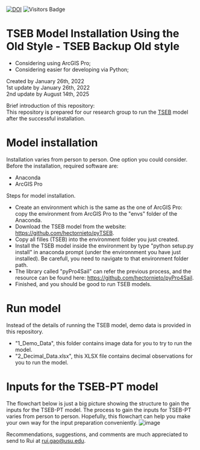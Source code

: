 [![DOI](https://zenodo.org/badge/452388873.svg)](https://doi.org/10.5281/zenodo.15871796)
![Visitors Badge](https://visitor-badge.laobi.icu/badge?page_id=RuiGao9.Group_Materials)<br>

# TSEB Model Installation Using the Old Style - TSEB Backup Old style
- Considering using ArcGIS Pro;
- Considering easier for developing via Python;

Created by January 26th, 2022 <br>
1st update by January 26th, 2022 <br>
2nd update by August 14th, 2025 <br>

Brief introduction of this repository:<br>
This repository is prepared for our research group to run the [TSEB](https://github.com/hectornieto/pyTSEB) model after the successful installation.

# Model installation
Installation varies from person to person. One option you could consider. <br>
Before the installation, required software are: <br>
- Anaconda
- ArcGIS Pro <br>

Steps for model installation.
- Create an environment which is the same as the one of ArcGIS Pro: copy the environment from ArcGIS Pro to the "envs" folder of the Anaconda.
- Download the TSEB model from the website: https://github.com/hectornieto/pyTSEB.
- Copy all filles (TSEB) into the environment folder you just created.
- Install the TSEB model inside the environment by type "python setup.py install" in anaconda prompt (under the environnment you have just installed). Be carefull, you need to navigate to that environment folder path.
- The library called "pyPro4Sail" can refer the previous process, and the resource can be found here: https://github.com/hectornieto/pyPro4Sail.
- Finished, and you should be good to run TSEB models.

# Run model
Instead of the details of running the TSEB model, demo data is provided in this repository.
- "1_Demo_Data", this folder contains image data for you to try to run the model.
- "2_Decimal_Data.xlsx", this XLSX file contains decimal observations for you to run the model.

# Inputs for the TSEB-PT model
The flowchart below is just a big picture showing the structure to gain the inputs for the TSEB-PT model. The process to gain the inputs for TSEB-PT varies from person to person. Hopefully, this flowchart can help you make your own way for the input preparation conveniently.
![image](https://user-images.githubusercontent.com/51354367/153303524-212734e0-a07b-4169-a4ea-f63a83727422.png)


Recommendations, suggestions, and comments are much appreciated to send to Rui at rui.gao@usu.edu.
